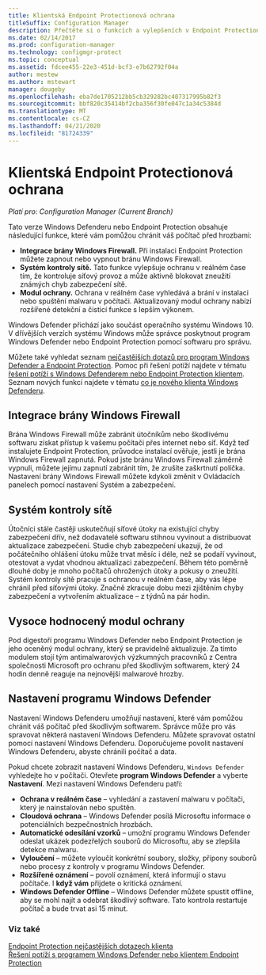 ```yaml
---
title: Klientská Endpoint Protectionová ochrana
titleSuffix: Configuration Manager
description: Přečtěte si o funkcích a vylepšeních v Endpoint Protection, které vám pomůžou lépe chránit počítač před hrozbami.
ms.date: 02/14/2017
ms.prod: configuration-manager
ms.technology: configmgr-protect
ms.topic: conceptual
ms.assetid: fdcee455-22e3-451d-bcf3-e7b62792f04a
author: mestew
ms.author: mstewart
manager: dougeby
ms.openlocfilehash: eba7de1705212bb5cb329282bc407317995b82f3
ms.sourcegitcommit: bbf820c35414bf2cba356f30fe047c1a34c5384d
ms.translationtype: MT
ms.contentlocale: cs-CZ
ms.lasthandoff: 04/21/2020
ms.locfileid: "81724339"
---
```

# <a name="endpoint-protection-client-help"></a>Klientská Endpoint Protectionová ochrana

*Platí pro: Configuration Manager (Current Branch)*


Tato verze Windows Defenderu nebo Endpoint Protection obsahuje následující funkce, které vám pomůžou chránit váš počítač před hrozbami:  

-   **Integrace brány Windows Firewall.** Při instalaci Endpoint Protection můžete zapnout nebo vypnout bránu Windows Firewall.  
-   **Systém kontroly sítě.** Tato funkce vylepšuje ochranu v reálném čase tím, že kontroluje síťový provoz a může aktivně blokovat zneužití známých chyb zabezpečení sítě.  
-   **Modul ochrany.** Ochrana v reálném čase vyhledává a brání v instalaci nebo spuštění malwaru v počítači. Aktualizovaný modul ochrany nabízí rozšířené detekční a čisticí funkce s lepším výkonem.  

Windows Defender přichází jako součást operačního systému Windows 10.  V dřívějších verzích systému Windows může správce poskytnout program Windows Defender nebo Endpoint Protection pomocí softwaru pro správu.

Můžete také vyhledat seznam [nejčastějších dotazů pro program Windows Defender a Endpoint Protection](endpoint-protection-client-faq.md). Pomoc při řešení potíží najdete v tématu [řešení potíží s Windows Defenderem nebo Endpoint Protection klientem](troubleshoot-endpoint-client.md). Seznam nových funkcí najdete v tématu [co je nového klienta Windows Defenderu](https://support.microsoft.com/help/29276/windows-10-whats-new-in-windows-defender).

## <a name="windows-firewall-integration"></a>Integrace brány Windows Firewall  
 Brána Windows Firewall může zabránit útočníkům nebo škodlivému softwaru získat přístup k vašemu počítači přes internet nebo síť. Když teď instalujete Endpoint Protection, průvodce instalací ověřuje, jestli je brána Windows Firewall zapnutá. Pokud jste bránu Windows Firewall záměrně vypnuli, můžete jejímu zapnutí zabránit tím, že zrušíte zaškrtnutí políčka. Nastavení brány Windows Firewall můžete kdykoli změnit v Ovládacích panelech pomocí nastavení Systém a zabezpečení.  

## <a name="network-inspection-system"></a>Systém kontroly sítě  
 Útočníci stále častěji uskutečňují síťové útoky na existující chyby zabezpečení dřív, než dodavatelé softwaru stihnou vyvinout a distribuovat aktualizace zabezpečení. Studie chyb zabezpečení ukazují, že od počátečního ohlášení útoku může trvat měsíc i déle, než se podaří vyvinout, otestovat a vydat vhodnou aktualizaci zabezpečení. Během této poměrně dlouhé doby je mnoho počítačů ohrožených útoky a pokusy o zneužití. Systém kontroly sítě pracuje s ochranou v reálném čase, aby vás lépe chránil před síťovými útoky. Značně zkracuje dobu mezi zjištěním chyby zabezpečení a vytvořením aktualizace – z týdnů na pár hodin.  

## <a name="award-winning-protection-engine"></a>Vysoce hodnocený modul ochrany  
 Pod digestoří programu Windows Defender nebo Endpoint Protection je jeho oceněný modul ochrany, který se pravidelně aktualizuje. Za tímto modulem stojí tým antimalwarových výzkumných pracovníků z Centra společnosti Microsoft pro ochranu před škodlivým softwarem, který 24 hodin denně reaguje na nejnovější malwarové hrozby.  

## <a name="windows-defender-settings"></a>Nastavení programu Windows Defender
Nastavení Windows Defenderu umožňují nastavení, které vám pomůžou chránit váš počítač před škodlivým softwarem. Správce může pro vás spravovat některá nastavení Windows Defenderu. Můžete spravovat ostatní pomocí nastavení Windows Defenderu. Doporučujeme povolit nastavení Windows Defenderu, abyste chránili počítač a data.

Pokud chcete zobrazit nastavení Windows Defenderu, `Windows Defender` vyhledejte ho v počítači. Otevřete **program Windows Defender** a vyberte **Nastavení**. Mezi nastavení Windows Defenderu patří:
- **Ochrana v reálném čase** – vyhledání a zastavení malwaru v počítači, který je nainstalován nebo spuštěn.
- **Cloudová ochrana** – Windows Defender posílá Microsoftu informace o potenciálních bezpečnostních hrozbách.
- **Automatické odesílání vzorků** – umožní programu Windows Defender odeslat ukázek podezřelých souborů do Microsoftu, aby se zlepšila detekce malwaru.
- **Vyloučení** – můžete vyloučit konkrétní soubory, složky, přípony souborů nebo procesy z kontroly v programu Windows Defender.
- **Rozšířené oznámení** – povolí oznámení, která informují o stavu počítače. I **když vám** přijdete o kritická oznámení.
- **Windows Defender Offline** – Windows Defender můžete spustit offline, aby se mohl najít a odebrat škodlivý software. Tato kontrola restartuje počítač a bude trvat asi 15 minut.

### <a name="see-also"></a>Viz také  
 [Endpoint Protection nejčastějších dotazech klienta](endpoint-protection-client-faq.md)   
 [Řešení potíží s programem Windows Defender nebo klientem Endpoint Protection](troubleshoot-endpoint-client.md)
